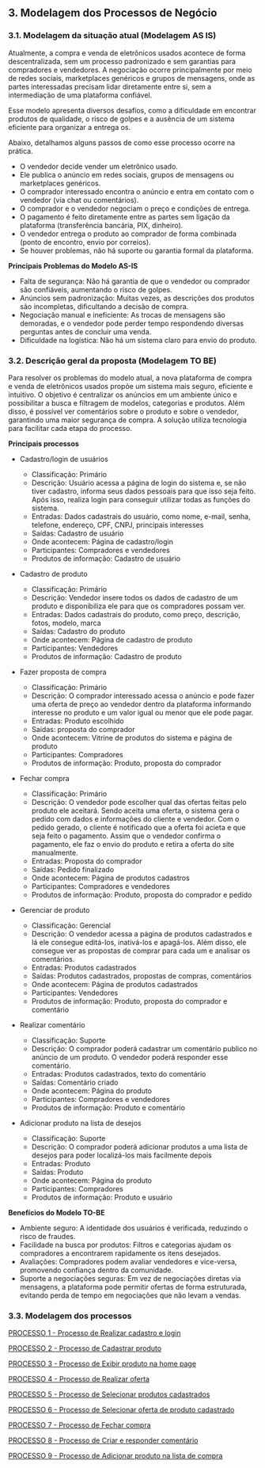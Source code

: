 ## 3. Modelagem dos Processos de Negócio

### 3.1. Modelagem da situação atual (Modelagem AS IS)

Atualmente, a compra e venda de eletrônicos usados acontece de forma descentralizada, sem um processo padronizado e sem garantias para compradores e vendedores. A negociação ocorre principalmente por meio de redes sociais, marketplaces genéricos e grupos de mensagens, onde as partes interessadas precisam lidar diretamente entre si, sem a intermediação de uma plataforma confiável.

Esse modelo apresenta diversos desafios, como a dificuldade em encontrar produtos de qualidade, o risco de golpes e a ausência de um sistema eficiente para organizar a entrega os. 

Abaixo, detalhamos alguns passos de como esse processo ocorre na prática. 

  - O vendedor decide vender um eletrônico usado.
  - Ele publica o anúncio em redes sociais, grupos de mensagens ou marketplaces genéricos.
  - O comprador interessado encontra o anúncio e entra em contato com o vendedor (via chat ou comentários).
  - O comprador e o vendedor negociam o preço e condições de entrega.
  - O pagamento é feito diretamente entre as partes sem ligação da plataforma (transferência bancária, PIX, dinheiro).
  - O vendedor entrega o produto ao comprador de forma combinada (ponto de encontro, envio por correios).
  - Se houver problemas, não há suporte ou garantia formal da plataforma.

**Principais Problemas do Modelo AS-IS**

  - Falta de segurança: Não há garantia de que o vendedor ou comprador são confiáveis, aumentando o risco de golpes.
  - Anúncios sem padronização: Muitas vezes, as descrições dos produtos são incompletas, dificultando a decisão de compra.
  - Negociação manual e ineficiente: As trocas de mensagens são demoradas, e o vendedor pode perder tempo respondendo diversas perguntas antes de concluir uma venda.
  - Dificuldade na logística: Não há um sistema claro para envio do produto.

### 3.2. Descrição geral da proposta (Modelagem TO BE)

Para resolver os problemas do modelo atual, a nova plataforma de compra e venda de eletrônicos usados propõe um sistema mais seguro, eficiente e intuitivo. O objetivo é centralizar os anúncios em um ambiente único e possibilitar a busca e filtragem de modelos, categorias e produtos. Além disso, é possível ver comentários sobre o produto e sobre o vendedor, garantindo uma maior segurança de compra. A solução utiliza tecnologia para facilitar cada etapa do processo.

**Principais processos**

  - Cadastro/login de usuários
    - Classificação: Primário
    - Descrição: Usuário acessa a página de login do sistema e, se não tiver cadastro, informa seus dados pessoais para que isso seja feito. Após isso, realiza login para conseguir utilizar todas as funções do sistema.
    - Entradas: Dados cadastrais do usuário, como nome, e-mail, senha, telefone, endereço, CPF, CNPJ, principais interesses
    - Saídas: Cadastro de usuário
    - Onde acontecem: Página de cadastro/login
    - Participantes: Compradores e vendedores
    - Produtos de informação: Cadastro de usuário

  - Cadastro de produto
    - Classificação: Primário
    - Descrição: Vendedor insere todos os dados de cadastro de um produto e disponibiliza ele para que os compradores possam ver.
    - Entradas: Dados cadastrais do produto, como preço, descrição, fotos, modelo, marca
    - Saídas: Cadastro do produto
    - Onde acontecem: Página de cadastro de produto
    - Participantes: Vendedores
    - Produtos de informação: Cadastro de produto

  - Fazer proposta de compra
    - Classificação: Primário
    - Descrição: O comprador interessado acessa o anúncio e pode fazer uma oferta de preço ao vendedor dentro da plataforma informando interesse no produto e um valor igual ou menor que ele pode pagar.
    - Entradas: Produto escolhido
    - Saídas: proposta do comprador
    - Onde acontecem: Vitrine de produtos do sistema e página de produto
    - Participantes: Compradores
    - Produtos de informação: Produto, proposta do comprador

- Fechar compra
    - Classificação: Primário
    - Descrição: O vendedor pode escolher qual das ofertas feitas pelo produto ele aceitará. Sendo aceita uma oferta, o sistema gera o pedido com dados e informações do cliente e vendedor. Com o pedido gerado, o cliente é notificado que a oferta foi acieta e que seja feito o pagamento. Assim que o vendedor confirma o pagamento, ele faz o envio do produto e retira a oferta do site manualmente.
    - Entradas: Proposta do comprador
    - Saídas: Pedido finalizado
    - Onde acontecem: Página de produtos cadastros
    - Participantes: Compradores e vendedores
    - Produtos de informação: Produto, proposta do comprador e pedido
   
- Gerenciar de produto
    - Classificação: Gerencial
    - Descrição: O vendedor acessa a página de produtos cadastrados e lá ele consegue editá-los, inativá-los e apagá-los. Além disso, ele consegue ver as propostas de comprar para cada um e analisar os comentários.
    - Entradas: Produtos cadastrados
    - Saídas: Produtos cadastrados, propostas de compras, comentários
    - Onde acontecem: Página de produtos cadastrados
    - Participantes: Vendedores
    - Produtos de informação: Produto, proposta do comprador e comentário
 
- Realizar comentário
    - Classificação: Suporte
    - Descrição: O comprador poderá cadastrar um comentário publico no anúncio de um produto. O vendedor poderá responder esse comentário.
    - Entradas: Produtos cadastrados, texto do comentário
    - Saídas: Comentário criado
    - Onde acontecem: Página do produto
    - Participantes: Compradores e vendedores
    - Produtos de informação: Produto e comentário
 
- Adicionar produto na lista de desejos
    - Classificação: Suporte
    - Descrição: O comprador poderá adicionar produtos a uma lista de desejos para poder localizá-los mais facilmente depois
    - Entradas: Produto
    - Saídas: Produto
    - Onde acontecem: Página do produto
    - Participantes: Compradores
    - Produtos de informação: Produto e usuário

**Benefícios do Modelo TO-BE**
  - Ambiente seguro: A identidade dos usuários é verificada, reduzindo o risco de fraudes.
  - Facilidade na busca por produtos: Filtros e categorias ajudam os compradores a encontrarem rapidamente os itens desejados.
  - Avaliações: Compradores podem avaliar vendedores e vice-versa, promovendo confiança dentro da comunidade.
  - Suporte a negociações seguras: Em vez de negociações diretas via mensagens, a plataforma pode permitir ofertas de forma estruturada, evitando perda de tempo em negociações que não levam a vendas.

### 3.3. Modelagem dos processos

[PROCESSO 1 - Processo de Realizar cadastro e login](./processos/processo01-realizar-cadastro-login.md "Detalhamento do Processo 1.")

[PROCESSO 2 - Processo de Cadastrar produto](./processos/processo02-cadastrar-produto.md "Detalhamento do Processo 2.")

[PROCESSO 3 - Processo de Exibir produto na home page](./processos/processo03-exibir-produto-na-home-page.md "Detalhamento do Processo 3.")

[PROCESSO 4 - Processo de Realizar oferta](./processos/processo04-realizar-oferta.md "Detalhamento do Processo 4.")

[PROCESSO 5 - Processo de Selecionar produtos cadastrados](./processos/processo05-selecionar-produto-cadastrado.md "Detalhamento do Processo 5.")

[PROCESSO 6 - Processo de Selecionar oferta de produto cadastrado](./processos/processo-6-realizar-oferta.md "Detalhamento do Processo 6.")

[PROCESSO 7 - Processo de Fechar compra](./processos/processo-7-fechar-compra.md "Detalhamento do Processo 7.")

[PROCESSO 8 - Processo de Criar e responder comentário](./processos/processo-8-criar-responder-comentario "Detalhamento do Processo 8.")

[PROCESSO 9 - Processo de Adicionar produto na lista de compra](./processos/processo-9-criar-responder-comentario "Detalhamento do Processo 9.")

